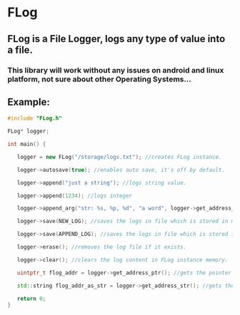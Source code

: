 # FLog
## FLog is a File Logger, logs any type of value into a file.

### This library will work without any issues on android and linux platform, not sure about other Operating Systems...

## Example:
```cpp
#include "FLog.h"

FLog* logger;

int main() {

   logger = new FLog("/storage/logs.txt"); //creates FLog instance.

   logger->autosave(true); //enables auto save, it's off by default.

   logger->append("just a string"); //logs string value.

   logger->append(1234); //logs integer

   logger->append_arg("str: %s, %p, %d", "a word", logger->get_address_ptr(), 3828); //logs multiple values.

   logger->save(NEW_LOG); //saves the logs in file which is stored in memory, don't use this when auto save is turned on.

   logger->save(APPEND_LOG); //saves the logs in file which is stored in memory and also preserves the old content which was in file if it exists, don't use this when auto save is turned on.

   logger->erase(); //removes the log file if it exists.

   logger->clear(); //clears the log content in FLog instance memory.

   uintptr_t flog_addr = logger->get_address_ptr(); //gets the pointer address of FLog instance.

   std::string flog_addr_as_str = logger->get_address_str(); //gets the pointer address of FLog instance, but as a string.

   return 0;
}
```



